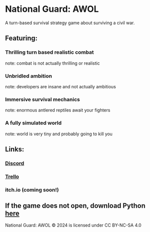 # National Guard: AWOL
A turn-based survival strategy game about surviving a civil war. 

## Featuring:
### Thrilling turn based realistic combat
note: combat is not actually thrilling or realistic
### Unbridled ambition
note: developers are insane and not actually ambitious
### Immersive survival mechanics
note: enormous antlered reptiles await your fighters
### A fully simulated world
note: world is very tiny and probably going to kill you

## Links:
### [Discord](https://discord.gg/Q2hmgbW6Sd)

### [Trello](https://trello.com/b/cy7YW9hn/awol-development)

### itch.io (coming soon!)

## If the game does not open, download Python [here](https://www.python.org/downloads/)

National Guard: AWOL © 2024 is licensed under CC BY-NC-SA 4.0 
